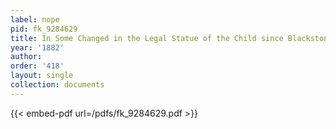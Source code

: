 ```yaml
---
label: nope
pid: fk_9284629
title: In Some Changed in the Legal Statue of the Child since Blackstone
year: '1882'
author:
order: '418'
layout: single
collection: documents
---
```



{{< embed-pdf url=/pdfs/fk_9284629.pdf >}}